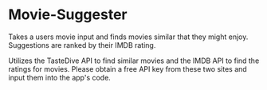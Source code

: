 # Movie-Suggester
Takes a users movie input and finds movies similar that they might enjoy. Suggestions are ranked by their IMDB rating.

Utilizes the TasteDive API to find similar movies and the IMDB API to find the ratings for movies. Please obtain a free API key from these two sites and input them into the app's code.
